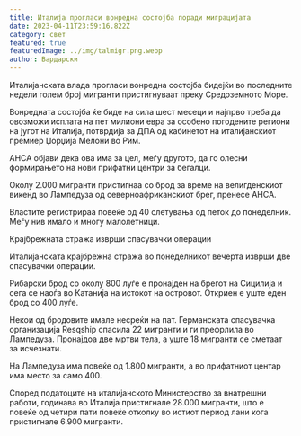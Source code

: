 ```yaml
---
title: Италија прогласи вонредна состојба поради миграцијата
date: 2023-04-11T23:59:16.822Z
category: свет
featured: true
featuredImage: ../img/talmigr.png.webp
author: Вардарски
---
```


Италијанската влада прогласи вонредна состојба бидејќи во последните недели голем број мигранти пристигнуваат преку Средоземното Море.

Вонредната состојба ќе биде на сила шест месеци и најпрво треба да овозможи исплата на пет милиони евра за особено погодените региони на југот на Италија, потврдија за ДПА од кабинетот на италијанскиот премиер Џорџија Мелони во Рим.

АНСА објави дека ова има за цел, меѓу другото, да го олесни формирањето на нови прифатни центри за бегалци.

Околу 2.000 мигранти пристигнаа со брод за време на велигденскиот викенд во Лампедуза од северноафриканскиот брег, пренесе АНСА.

Властите регистрираа повеќе од 40 слетувања од петок до понеделник. Меѓу нив имало и многу малолетници.

Крајбрежната стража изврши спасувачки операции

Италијанската крајбрежна стража во понеделникот вечерта изврши две спасувачки операции.

Рибарски брод со околу 800 луѓе е пронајден на брегот на Сицилија и сега се наоѓа во Катанија на истокот на островот. Откриен е уште еден брод со 400 луѓе.

Некои од бродовите имале несреќи на пат. Германската спасувачка организација Resqship спасила 22 мигранти и ги префрлила во Лампедуза. Пронајдоа две мртви тела, а уште 18 мигранти се сметаат за исчезнати.

На Лампедуза има повеќе од 1.800 мигранти, а во прифатниот центар има место за само 400.

Според податоците на италијанското Министерство за внатрешни работи, годинава во Италија пристигнале 28.000 мигранти, што е повеќе од четири пати повеќе отколку во истиот период лани кога пристигнале 6.900 мигранти.
